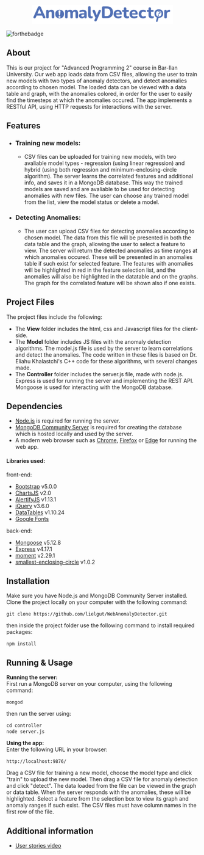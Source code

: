 <p align="center">
<img src="view/logo.svg" alt="Logo" height="50">
</p>

![forthebadge](https://img.shields.io/badge/Made%20with-Javascript-yellow)

## About

This is our project for "Advanced Programming 2" course in Bar-Ilan University. Our web app loads data from CSV files, allowing the user to train new models with two types of anomaly detectors, and detect anomalies according to chosen model.
The loaded data can be viewed with a data table and graph, with the anomalies colored, in order for the user to easily find the timesteps at which the anomalies occured.
The app implements a RESTful API, using HTTP requests for interactions with the server.

## Features
- ### Training new models:
  - CSV files can be uploaded for training new models, with two avaliable model types - regression (using linear regression) and hybrid (using both regression and minimum-enclosing-circle algorithm). The server learns the correlated features and additional info, and saves it in a MongoDB database.
  This way the trained models are saved and are avaliable to be used for detecting anomalies with new files.
  The user can choose any trained model from the list, view the model status or delete a model.
- ### Detecting Anomalies:
  - The user can upload CSV files for detecting anomalies according to chosen model. The data from this file will be presented in both the data table and the graph, allowing the user to select a feature to view. The server will return the detected anomalies as time ranges at which anomalies occured. These will be presented in an anomalies table if such exist for selected feature. The features with anomalies will be highlighted in red in the feature selection list, and the anomalies will also be highlighted in the datatable and on the graphs. The graph for the correlated feature will be shown also if one exists.

## Project Files
The project files include the following:
- The <b>View</b> folder includes the html, css and Javascript files for the client-side.
- The <b>Model</b> folder includes JS files with the anomaly detection algorithms. The model.js file is used by the server to learn correlations and detect the anomalies. The code written in these files is based on Dr. Eliahu Khalastchi's C++ code for these algorithms, with several changes made.
- The <b>Controller</b> folder includes the server.js file, made with node.js. Express is used for running the server and implementing the REST API. Mongoose is used for interacting with the MongoDB database.

## Dependencies
- [Node.js](https://nodejs.org/) is required for running the server.
- [MongoDB Community Server](https://www.mongodb.com/try/download/community) is required for creating the database which is hosted locally and used by the server.
- A modern web browser such as [Chrome](https://www.google.com/chrome/), [Firefox](https://www.mozilla.org/en-US/firefox/new/) or [Edge](https://www.microsoft.com/edge) for running the web app.

#### Libraries used:
front-end:
- [Bootstrap](https://getbootstrap.com/) v5.0.0
- [ChartsJS](https://www.chartjs.org/) v2.0
- [AlertifyJS](https://github.com/MohammadYounes/AlertifyJS) v1.13.1
- [jQuery](https://jquery.com/) v3.6.0
- [DataTables](https://datatables.net/) v1.10.24
- [Google Fonts](https://fonts.google.com/)

back-end:
- [Mongoose](https://mongoosejs.com/) v5.12.8
- [Express](http://expressjs.com/) v4.17.1
- [moment](https://www.npmjs.com/package/moment) v2.29.1
- [smallest-enclosing-circle](https://www.npmjs.com/package/smallest-enclosing-circle) v1.0.2

## Installation

Make sure you have Node.js and MongoDB Community Server installed. Clone the project locally on your computer with the following command:
```
git clone https://github.com/lielgut/WebAnomalyDetector.git
```
then inside the project folder use the following command to install required packages:
```
npm install
```

## Running & Usage

<b>Running the server:</b><br>
First run a MongoDB server on your computer, using the following command:
```
mongod
```
then run the server using:
```
cd controller
node server.js
```

<b>Using the app:</b><br>
Enter the following URL in your browser:
```
http://localhost:9876/
```

Drag a CSV file for training a new model, choose the model type and click "train" to upload the new model.
Then drag a CSV file for anomaly detection and click "detect". The data loaded from the file can be viewed in the graph or data table. When the server responds with the anomalies, these will be highlighted. Select a feature from the selection box to view its graph and anomaly ranges if such exist.
The CSV files must have column names in the first row of the file.

## Additional information
- [User stories video](https://youtu.be/DUeRqOofiUA)
